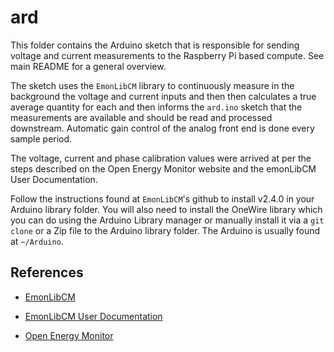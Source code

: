 # ard

This folder contains the Arduino sketch that is responsible for sending voltage and current measurements to the Raspberry Pi based compute. See main README for a general overview.

The sketch uses the `EmonLibCM` library to continuously measure in the background the voltage and current inputs and then then calculates a true average quantity for each and then informs the `ard.ino` sketch that the measurements are available and should be read and processed downstream. Automatic gain control of the analog front end is done every sample period.

The voltage, current and phase calibration values were arrived at per the steps described on the Open Energy Monitor website and the emonLibCM User Documentation.

Follow the instructions found at `EmonLibCM`'s github to install v2.4.0 in your Arduino library folder. You will also need to install the OneWire library which you can do using the Arduino Library manager or manually install it via a `git clone` or a Zip file to the Arduino library folder. The Arduino is usually found at `~/Arduino`.

## References

* [EmonLibCM](https://github.com/openenergymonitor/EmonLibCM)

* [EmonLibCM User Documentation](https://github.com/openenergymonitor/EmonLibCM/blob/master/emonLibCM%20User%20Doc.pdf)

* [Open Energy Monitor](https://learn.openenergymonitor.org/)